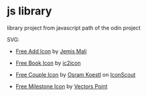 # js library
 library project from javascript path of the odin project

SVG: 
* <a href="https://iconscout.com/icons/add" target="_blank">Free Add Icon</a> by <a href="https://iconscout.com/contributors/jemismali" target="_blank">Jemis Mali</a>

* <a href="https://iconscout.com/icons/book" target="_blank">Free Book Icon</a> by <a href="https://iconscout.com/contributors/Payungkead" target="_blank">ic2icon</a>

* <a href="https://iconscout.com/icons/couple" target="_blank">Free Couple Icon</a> by <a href="https://iconscout.com/contributors/marioK">Osram Koestl</a> on <a href="https://iconscout.com">IconScout</a>

* <a href="https://iconscout.com/icons/milestone" target="_blank">Free Milestone Icon</a> by <a href="https://iconscout.com/contributors/hana-arif" target="_blank">Vectors Point</a>